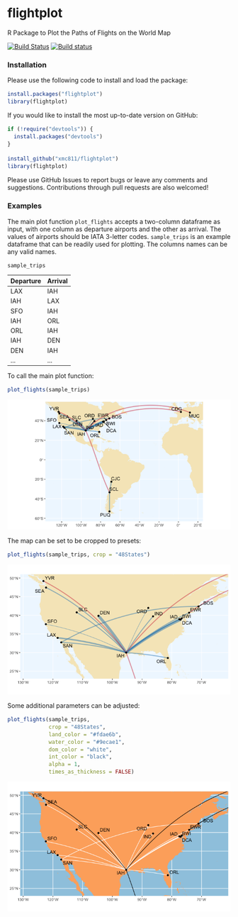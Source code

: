 # flightplot
R Package to Plot the Paths of Flights on the World Map

[![Build Status](https://travis-ci.org/xmc811/flightplot.svg?branch=master)](https://travis-ci.org/xmc811/flightplot)
[![Build status](https://ci.appveyor.com/api/projects/status/qvp3kbwjkjd3clr2/branch/master?svg=true)](https://ci.appveyor.com/project/xmc811/flightplot/branch/master)


### Installation

Please use the following code to install and load the package:

```R
install.packages("flightplot")
library(flightplot)
```

If you would like to install the most up-to-date version on GitHub:

```R
if (!require("devtools")) {
  install.packages("devtools")
}

install_github("xmc811/flightplot")
library(flightplot)
```

Please use GitHub Issues to report bugs or leave any comments and suggestions. Contributions through pull requests are also welcomed!


### Examples

The main plot function `plot_flights` accepts a two-column dataframe as input, with one column as departure airports and the other as arrival. The values of airports should be IATA 3-letter codes. `sample_trips` is an example dataframe that can be readily used for plotting. The columns names can be any valid names.

```R
sample_trips
```

| Departure | Arrival |
|-----|-----|
| LAX | IAH |
| IAH | LAX |
| SFO | IAH |
| IAH | ORL |
| ORL | IAH |
| IAH | DEN |
| DEN | IAH |
| ... | ... |


To call the main plot function:

```R
plot_flights(sample_trips)
```
<p align="center">
<img src=https://github.com/xmc811/flightplot/blob/master/images/plot_1.png/>
</p>

The map can be set to be cropped to presets:

```R
plot_flights(sample_trips, crop = "48States")
```
<p align="center">
<img src=https://github.com/xmc811/flightplot/blob/master/images/plot_2.png/>
</p>

Some additional parameters can be adjusted:

```R
plot_flights(sample_trips,
             crop = "48States", 
             land_color = "#fdae6b", 
             water_color = "#9ecae1", 
             dom_color = "white", 
             int_color = "black", 
             alpha = 1,
             times_as_thickness = FALSE)
```
<p align="center">
<img src=https://github.com/xmc811/flightplot/blob/master/images/plot_3.png/>
</p>

